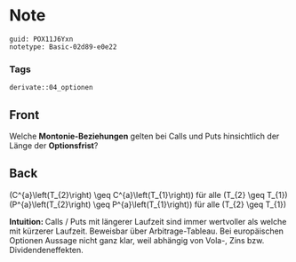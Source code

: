# Note
```
guid: POX11J6Yxn
notetype: Basic-02d89-e0e22
```

### Tags
```
derivate::04_optionen
```

## Front
Welche <b>Montonie-Beziehungen</b> gelten bei Calls und Puts hinsichtlich der Länge der <b>Optionsfrist</b>?

## Back
\(C^{a}\left(T_{2}\right) \geq C^{a}\left(T_{1}\right)\) für alle \(T_{2} \geq T_{1}\)
\(P^{a}\left(T_{2}\right) \geq P^{a}\left(T_{1}\right)\) für alle \(T_{2} \geq T_{1}\)

<b>Intuition: </b>
Calls / Puts mit längerer Laufzeit sind immer wertvoller als welche mit kürzerer Laufzeit. Beweisbar über Arbitrage-Tableau. Bei europäischen Optionen Aussage nicht ganz klar, weil abhängig von Vola-, Zins bzw. Dividendeneffekten.
